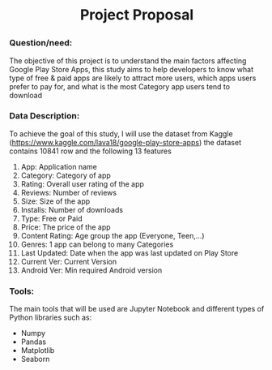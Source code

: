 
 <h1  align="center">  Project Proposal </p>



### Question/need:

The objective of this project is to understand the main factors affecting Google Play Store Apps, this study aims to help developers to
know what type of free & paid apps are likely to attract more users, which apps users prefer to pay for, and what is the most Category app users tend to download

### Data Description:
To achieve the goal of this study, I will use the dataset from Kaggle (https://www.kaggle.com/lava18/google-play-store-apps)
the dataset contains 10841 row and the following 13 features 

1. App: Application name
2. Category: Category of app
3. Rating: Overall user rating of the app
4. Reviews: Number of reviews
5. Size: Size of the app 
6. Installs: Number of downloads
7. Type: Free or Paid
8. Price: The price of the app 
9. Content Rating: Age group the app (Everyone, Teen,...)
10. Genres: 1 app can belong to many Categories
11. Last Updated: Date when the app was last updated on Play Store
12. Current Ver: Current Version
13. Android Ver: Min required Android version 


### Tools:
The main tools that will be used are Jupyter Notebook and different types of Python libraries such as:
* Numpy 
* Pandas
* Matplotlib  
* Seaborn


